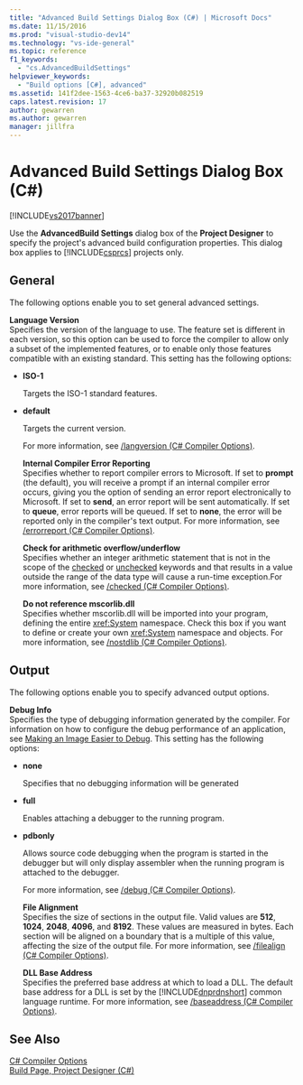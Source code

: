 ```yaml
---
title: "Advanced Build Settings Dialog Box (C#) | Microsoft Docs"
ms.date: 11/15/2016
ms.prod: "visual-studio-dev14"
ms.technology: "vs-ide-general"
ms.topic: reference
f1_keywords: 
  - "cs.AdvancedBuildSettings"
helpviewer_keywords: 
  - "Build options [C#], advanced"
ms.assetid: 141f2dee-1563-4ce6-ba37-32920b082519
caps.latest.revision: 17
author: gewarren
ms.author: gewarren
manager: jillfra
---
```

# Advanced Build Settings Dialog Box (C#)
[!INCLUDE[vs2017banner](../../includes/vs2017banner.md)]

Use the **AdvancedBuild Settings** dialog box of the **Project Designer** to specify the project's advanced build configuration properties. This dialog box applies to [!INCLUDE[csprcs](../../includes/csprcs-md.md)] projects only.  
  
## General  
 The following options enable you to set general advanced settings.  
  
 **Language Version**  
 Specifies the version of the language to use. The feature set is different in each version, so this option can be used to force the compiler to allow only a subset of the implemented features, or to enable only those features compatible with an existing standard. This setting has the following options:  
  
- **ISO-1**  
  
   Targets the ISO-1 standard features.  
  
- **default**  
  
   Targets the current version.  
  
  For more information, see [/langversion (C# Compiler Options)](http://msdn.microsoft.com/library/3fb00b05-a0ff-4782-b313-13a4c0f62d94).  
  
  **Internal Compiler Error Reporting**  
  Specifies whether to report compiler errors to Microsoft. If set to **prompt** (the default), you will receive a prompt if an internal compiler error occurs, giving you the option of sending an error report electronically to Microsoft. If set to **send**, an error report will be sent automatically. If set to **queue**, error reports will be queued. If set to **none**, the error will be reported only in the compiler's text output. For more information, see [/errorreport (C# Compiler Options)](http://msdn.microsoft.com/library/bd0e7493-b79d-4369-9c3f-ba26ebdfbedf).  
  
  **Check for arithmetic overflow/underflow**  
  Specifies whether an integer arithmetic statement that is not in the scope of the [checked](http://msdn.microsoft.com/library/718a1194-988d-48a3-b089-d6ee8bd1608d) or [unchecked](http://msdn.microsoft.com/library/0c021f7c-923f-4b3d-a58f-55336f5ac27e) keywords and that results in a value outside the range of the data type will cause a run-time exception.For more information, see [/checked (C# Compiler Options)](http://msdn.microsoft.com/library/fb7475d3-e6a6-4e6d-b86c-69e7a74c854b).  
  
  **Do not reference mscorlib.dll**  
  Specifies whether mscorlib.dll will be imported into your program, defining the entire <xref:System> namespace. Check this box if you want to define or create your own <xref:System> namespace and objects. For more information, see [/nostdlib (C# Compiler Options)](http://msdn.microsoft.com/library/ec197989-fa49-4725-a455-e06b551eb65f).  
  
## Output  
 The following options enable you to specify advanced output options.  
  
 **Debug Info**  
 Specifies the type of debugging information generated by the compiler. For information on how to configure the debug performance of an application, see [Making an Image Easier to Debug](http://msdn.microsoft.com/library/7d90ea7a-150f-4f97-98a7-f9c26541b9a3). This setting has the following options:  
  
- **none**  
  
   Specifies that no debugging information will be generated  
  
- **full**  
  
   Enables attaching a debugger to the running program.  
  
- **pdbonly**  
  
   Allows source code debugging when the program is started in the debugger but will only display assembler when the running program is attached to the debugger.  
  
  For more information, see [/debug (C# Compiler Options)](http://msdn.microsoft.com/library/e2b48c07-01bc-45cc-a52c-92e9085eb969).  
  
  **File Alignment**  
  Specifies the size of sections in the output file. Valid values are **512**, **1024**, **2048**, **4096**, and **8192**. These values are measured in bytes. Each section will be aligned on a boundary that is a multiple of this value, affecting the size of the output file. For more information, see [/filealign (C# Compiler Options)](http://msdn.microsoft.com/library/15cf1c98-3798-4ced-9f08-60619308a073).  
  
  **DLL Base Address**  
  Specifies the preferred base address at which to load a DLL. The default base address for a DLL is set by the [!INCLUDE[dnprdnshort](../../includes/dnprdnshort-md.md)] common language runtime. For more information, see [/baseaddress (C# Compiler Options)](http://msdn.microsoft.com/library/ce13c965-dfe4-4433-94f5-63b476e3a608).  
  
## See Also  
 [C# Compiler Options](http://msdn.microsoft.com/library/d3403556-1816-4546-a782-e8223a772e44)   
 [Build Page, Project Designer (C#)](../../ide/reference/build-page-project-designer-csharp.md)

